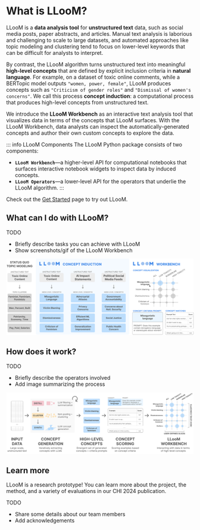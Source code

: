 # What is LLooM?

LLooM is a **data analysis tool** for **unstructured text** data, such as social media posts, paper abstracts, and articles. Manual text analysis is laborious and challenging to scale to large datasets, and automated approaches like topic modeling and clustering tend to focus on lower-level keywords that can be difficult for analysts to interpret.

By contrast, the LLooM algorithm turns unstructured text into meaningful **high-level concepts** that are defined by explicit inclusion criteria in **natural language**. For example, on a dataset of toxic online comments, while a BERTopic model outputs `"women, power, female"`, LLooM produces concepts such as `"Criticism of gender roles"` and `"Dismissal of women's concerns"`. We call this process **concept induction**: a computational process that produces high-level concepts from unstructured text.

We introduce the **LLooM Workbench** as an interactive text analysis tool that visualizes data in terms of the concepts that LLooM surfaces. With the LLooM Workbench, data analysts can inspect the automatically-generated concepts and author their own custom concepts to explore the data.

::: info LLooM Components
The LLooM Python package consists of two components:
- **`LLooM Workbench`**—a higher-level API for computational notebooks that surfaces interactive notebook widgets to inspect data by induced concepts.
- **`LLooM Operators`**—a lower-level API for the operators that underlie the LLooM algorithm.
:::

Check out the [Get Started](./get-started) page to try out LLooM.

## What can I do with LLooM?
TODO
- Briefly describe tasks you can achieve with LLooM
- Show screenshots/gif of the LLooM Workbench

![LLooM overview](../media/pull_figure.svg)

## How does it work?
TODO
- Briefly describe the operators involved
- Add image summarizing the process

![The full LLooM Process](../media/lloom_process_full.svg)

## Learn more
LLooM is a research prototype! You can learn more about the project, the method, and a variety of evaluations in our CHI 2024 publication.

TODO
- Share some details about our team members
- Add acknowledgements
